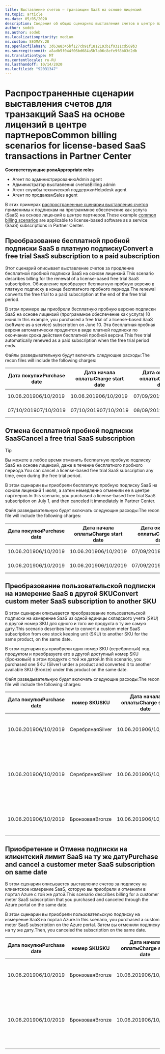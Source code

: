 ```yaml
---
title: Выставление счетов — транзакции SaaS на основе лицензий
ms.topic: article
ms.date: 05/05/2020
description: Сведения об общих сценариях выставления счетов в центре партнеров для транзакций на основе лицензий, программного обеспечения как услуги (SaaS).
author: sodeb
ms.author: sodeb
ms.localizationpriority: medium
ms.custom: SEOMAY.20
ms.openlocfilehash: 3d63e8345bf127cb91f1812193b1f0311cd569b3
ms.sourcegitcommit: a8adb5f044f06bd684a5b7a06c8efe9f8b03d2db
ms.translationtype: MT
ms.contentlocale: ru-RU
ms.lasthandoff: 10/14/2020
ms.locfileid: "92031347"
---
```

# <a name="common-billing-scenarios-for-license-based-saas-transactions-in-partner-center"></a><span data-ttu-id="6a499-103">Распространенные сценарии выставления счетов для транзакций SaaS на основе лицензий в центре партнеров</span><span class="sxs-lookup"><span data-stu-id="6a499-103">Common billing scenarios for license-based SaaS transactions in Partner Center</span></span>

<span data-ttu-id="6a499-104">**Соответствующие роли**</span><span class="sxs-lookup"><span data-stu-id="6a499-104">**Appropriate roles**</span></span>

- <span data-ttu-id="6a499-105">Агент по администрированию</span><span class="sxs-lookup"><span data-stu-id="6a499-105">Admin agent</span></span>
- <span data-ttu-id="6a499-106">Администратор выставления счетов</span><span class="sxs-lookup"><span data-stu-id="6a499-106">Billing admin</span></span>
- <span data-ttu-id="6a499-107">Агент службы технической поддержки</span><span class="sxs-lookup"><span data-stu-id="6a499-107">Helpdesk agent</span></span>
- <span data-ttu-id="6a499-108">Агент по продажам</span><span class="sxs-lookup"><span data-stu-id="6a499-108">Sales agent</span></span>


<span data-ttu-id="6a499-109">В этих примерах [распространенные сценарии выставления счетов](common-billing-scenarios.md) применимы к подпискам на программное обеспечение как услуга (SaaS) на основе лицензий в центре партнеров.</span><span class="sxs-lookup"><span data-stu-id="6a499-109">These example [common billing scenarios](common-billing-scenarios.md) are applicable to license-based software as a service (SaaS) subscriptions in Partner Center.</span></span>

## <a name="convert-a-free-trial-saas-subscription-to-a-paid-subscription"></a><span data-ttu-id="6a499-110">Преобразование бесплатной пробной подписки SaaS в платную подписку</span><span class="sxs-lookup"><span data-stu-id="6a499-110">Convert a free trial SaaS subscription to a paid subscription</span></span>

<span data-ttu-id="6a499-111">Этот сценарий описывает выставление счетов за продление бесплатной пробной подписки SaaS на основе лицензий.</span><span class="sxs-lookup"><span data-stu-id="6a499-111">This scenario describes billing for the renewal of a license-based free trial SaaS subscription.</span></span> <span data-ttu-id="6a499-112">Обновление преобразует бесплатную пробную версию в платную подписку в конце бесплатного пробного периода.</span><span class="sxs-lookup"><span data-stu-id="6a499-112">The renewal converts the free trial to a paid subscription at the end of the free trial period.</span></span>

<span data-ttu-id="6a499-113">В этом примере вы приобрели бесплатную пробную версию подписки SaaS на основе лицензий (программное обеспечение как услуга) 10 июня.</span><span class="sxs-lookup"><span data-stu-id="6a499-113">In this example, you purchased a free trial of a license-based SaaS (software as a service) subscription on June 10.</span></span> <span data-ttu-id="6a499-114">Эта бесплатная пробная версия автоматически продлится в виде платной подписки по окончании срока действия бесплатной пробной версии.</span><span class="sxs-lookup"><span data-stu-id="6a499-114">This free trial automatically renewed as a paid subscription when the free trial period ends.</span></span>

<span data-ttu-id="6a499-115">Файлы разведывательную будут включать следующие расходы:</span><span class="sxs-lookup"><span data-stu-id="6a499-115">The recon files will include the following charges:</span></span>

| <span data-ttu-id="6a499-116">Дата покупки</span><span class="sxs-lookup"><span data-stu-id="6a499-116">Purchase date</span></span> | <span data-ttu-id="6a499-117">Дата начала оплаты</span><span class="sxs-lookup"><span data-stu-id="6a499-117">Charge start date</span></span> | <span data-ttu-id="6a499-118">Дата окончания оплаты</span><span class="sxs-lookup"><span data-stu-id="6a499-118">Charge end date</span></span> | <span data-ttu-id="6a499-119">Цена за единицу</span><span class="sxs-lookup"><span data-stu-id="6a499-119">Unit price</span></span> | <span data-ttu-id="6a499-120">Количество единиц</span><span class="sxs-lookup"><span data-stu-id="6a499-120">Unit quantity</span></span> | <span data-ttu-id="6a499-121">Общая сумма</span><span class="sxs-lookup"><span data-stu-id="6a499-121">Total amount</span></span> | <span data-ttu-id="6a499-122">Тип оплаты</span><span class="sxs-lookup"><span data-stu-id="6a499-122">Charge type</span></span> | <span data-ttu-id="6a499-123">Описание подписки</span><span class="sxs-lookup"><span data-stu-id="6a499-123">Subscription description</span></span> |
| ------------- | ----------------- | --------------- | ---------- | ------------- | ------------ | ----------- | ----------------- |
| <span data-ttu-id="6a499-124">10.06.2019</span><span class="sxs-lookup"><span data-stu-id="6a499-124">06/10/2019</span></span> | <span data-ttu-id="6a499-125">10.06.2019</span><span class="sxs-lookup"><span data-stu-id="6a499-125">06/10/2019</span></span> | <span data-ttu-id="6a499-126">07/09/2019</span><span class="sxs-lookup"><span data-stu-id="6a499-126">07/09/2019</span></span> | <span data-ttu-id="6a499-127">0 долл. США</span><span class="sxs-lookup"><span data-stu-id="6a499-127">$0</span></span> | <span data-ttu-id="6a499-128">1</span><span class="sxs-lookup"><span data-stu-id="6a499-128">1</span></span> | <span data-ttu-id="6a499-129">0 долл. США</span><span class="sxs-lookup"><span data-stu-id="6a499-129">$0</span></span> | <span data-ttu-id="6a499-130">Создать</span><span class="sxs-lookup"><span data-stu-id="6a499-130">New</span></span> | <span data-ttu-id="6a499-131">Бесплатная пробная версия</span><span class="sxs-lookup"><span data-stu-id="6a499-131">Free trial</span></span> |
| <span data-ttu-id="6a499-132">07/10/2019</span><span class="sxs-lookup"><span data-stu-id="6a499-132">07/10/2019</span></span> | <span data-ttu-id="6a499-133">07/10/2019</span><span class="sxs-lookup"><span data-stu-id="6a499-133">07/10/2019</span></span> | <span data-ttu-id="6a499-134">08/09/2019</span><span class="sxs-lookup"><span data-stu-id="6a499-134">08/09/2019</span></span> | <span data-ttu-id="6a499-135">2 долл. США</span><span class="sxs-lookup"><span data-stu-id="6a499-135">$2</span></span> | <span data-ttu-id="6a499-136">1</span><span class="sxs-lookup"><span data-stu-id="6a499-136">1</span></span> | <span data-ttu-id="6a499-137">2 долл. США</span><span class="sxs-lookup"><span data-stu-id="6a499-137">$2</span></span> | <span data-ttu-id="6a499-138">Возобновление</span><span class="sxs-lookup"><span data-stu-id="6a499-138">Renew</span></span> | <span data-ttu-id="6a499-139">Платная подписка</span><span class="sxs-lookup"><span data-stu-id="6a499-139">Paid subscription</span></span> |

## <a name="cancel-a-free-trial-saas-subscription"></a><span data-ttu-id="6a499-140">Отмена бесплатной пробной подписки SaaS</span><span class="sxs-lookup"><span data-stu-id="6a499-140">Cancel a free trial SaaS subscription</span></span>

> [!TIP]
> <span data-ttu-id="6a499-141">Вы можете в любое время отменить бесплатную пробную подписку SaaS на основе лицензий, даже в течение бесплатного пробного периода.</span><span class="sxs-lookup"><span data-stu-id="6a499-141">You can cancel a license-based free trial SaaS subscription any time, even during the free trial period.</span></span>

<span data-ttu-id="6a499-142">В этом сценарии вы приобрели бесплатную пробную подписку SaaS на основе лицензий 1 июля, а затем немедленно отменили ее в центре партнеров.</span><span class="sxs-lookup"><span data-stu-id="6a499-142">In this scenario, you purchased a license-based free trial SaaS subscription on July 1, and then canceled it immediately in Partner Center.</span></span>

<span data-ttu-id="6a499-143">Файл разведывательную будет включать следующие расходы:</span><span class="sxs-lookup"><span data-stu-id="6a499-143">The recon file will include the following charges:</span></span>

| <span data-ttu-id="6a499-144">Дата покупки</span><span class="sxs-lookup"><span data-stu-id="6a499-144">Purchase date</span></span> | <span data-ttu-id="6a499-145">Дата начала оплаты</span><span class="sxs-lookup"><span data-stu-id="6a499-145">Charge start date</span></span> | <span data-ttu-id="6a499-146">Дата окончания оплаты</span><span class="sxs-lookup"><span data-stu-id="6a499-146">Charge end date</span></span> | <span data-ttu-id="6a499-147">Цена за единицу</span><span class="sxs-lookup"><span data-stu-id="6a499-147">Unit price</span></span> | <span data-ttu-id="6a499-148">Количество единиц</span><span class="sxs-lookup"><span data-stu-id="6a499-148">Unit quantity</span></span> | <span data-ttu-id="6a499-149">Общая сумма</span><span class="sxs-lookup"><span data-stu-id="6a499-149">Total amount</span></span> | <span data-ttu-id="6a499-150">Тип оплаты</span><span class="sxs-lookup"><span data-stu-id="6a499-150">Charge type</span></span> | <span data-ttu-id="6a499-151">Описание подписки</span><span class="sxs-lookup"><span data-stu-id="6a499-151">Subscription description</span></span> |
| ------------- | ----------------- | --------------- | ---------- | ------------- | ------------ | ----------- | ----------------- |
| <span data-ttu-id="6a499-152">10.06.2019</span><span class="sxs-lookup"><span data-stu-id="6a499-152">06/10/2019</span></span> | <span data-ttu-id="6a499-153">10.06.2019</span><span class="sxs-lookup"><span data-stu-id="6a499-153">06/10/2019</span></span> | <span data-ttu-id="6a499-154">07/09/2019</span><span class="sxs-lookup"><span data-stu-id="6a499-154">07/09/2019</span></span> | <span data-ttu-id="6a499-155">0 долл. США</span><span class="sxs-lookup"><span data-stu-id="6a499-155">$0</span></span> | <span data-ttu-id="6a499-156">11</span><span class="sxs-lookup"><span data-stu-id="6a499-156">11</span></span> | <span data-ttu-id="6a499-157">0 долл. США</span><span class="sxs-lookup"><span data-stu-id="6a499-157">$0</span></span> | <span data-ttu-id="6a499-158">Создать</span><span class="sxs-lookup"><span data-stu-id="6a499-158">New</span></span> | <span data-ttu-id="6a499-159">Бесплатная пробная версия</span><span class="sxs-lookup"><span data-stu-id="6a499-159">Free trial</span></span> |
| <span data-ttu-id="6a499-160">10.06.2019</span><span class="sxs-lookup"><span data-stu-id="6a499-160">06/10/2019</span></span> | <span data-ttu-id="6a499-161">10.06.2019</span><span class="sxs-lookup"><span data-stu-id="6a499-161">06/10/2019</span></span> | <span data-ttu-id="6a499-162">07/09/2019</span><span class="sxs-lookup"><span data-stu-id="6a499-162">07/09/2019</span></span> | <span data-ttu-id="6a499-163">0 долл. США</span><span class="sxs-lookup"><span data-stu-id="6a499-163">$0</span></span> | <span data-ttu-id="6a499-164">11</span><span class="sxs-lookup"><span data-stu-id="6a499-164">11</span></span> | <span data-ttu-id="6a499-165">0 долл. США</span><span class="sxs-lookup"><span data-stu-id="6a499-165">$0</span></span> | <span data-ttu-id="6a499-166">Отмена</span><span class="sxs-lookup"><span data-stu-id="6a499-166">Cancel</span></span> | <span data-ttu-id="6a499-167">Бесплатная пробная версия</span><span class="sxs-lookup"><span data-stu-id="6a499-167">Free trial</span></span> |

## <a name="convert-custom-meter-saas-subscription-to-another-sku"></a><span data-ttu-id="6a499-168">Преобразование пользовательской подписки на измерение SaaS в другой SKU</span><span class="sxs-lookup"><span data-stu-id="6a499-168">Convert custom meter SaaS subscription to another SKU</span></span>

<span data-ttu-id="6a499-169">В этом сценарии описывается преобразование пользовательской подписки на измерение SaaS из одной единицы складского учета (SKU) в другой номер SKU для одного и того же продукта в ту же самую дату.</span><span class="sxs-lookup"><span data-stu-id="6a499-169">This scenario describes how to convert a custom meter SaaS subscription from one stock keeping unit (SKU) to another SKU for the same product, on the same date.</span></span>

<span data-ttu-id="6a499-170">В этом сценарии вы приобрели один номер SKU (серебристый) под продуктом и преобразуете его в другой доступный номер SKU (бронзовый) в этом продукте с той же датой.</span><span class="sxs-lookup"><span data-stu-id="6a499-170">In this scenario, you purchased one SKU (Silver) under a product and converted it to another available SKU (Bronze) under this product on the same date.</span></span>

<span data-ttu-id="6a499-171">Файл разведывательную будет включать следующие расходы:</span><span class="sxs-lookup"><span data-stu-id="6a499-171">The recon file will include the following charges:</span></span>

| <span data-ttu-id="6a499-172">Дата покупки</span><span class="sxs-lookup"><span data-stu-id="6a499-172">Purchase date</span></span> | <span data-ttu-id="6a499-173">номер SKU</span><span class="sxs-lookup"><span data-stu-id="6a499-173">SKU</span></span> | <span data-ttu-id="6a499-174">Дата начала оплаты</span><span class="sxs-lookup"><span data-stu-id="6a499-174">Charge start date</span></span> | <span data-ttu-id="6a499-175">Дата окончания оплаты</span><span class="sxs-lookup"><span data-stu-id="6a499-175">Charge end date</span></span> | <span data-ttu-id="6a499-176">Цена за единицу</span><span class="sxs-lookup"><span data-stu-id="6a499-176">Unit price</span></span> | <span data-ttu-id="6a499-177">Количество единиц</span><span class="sxs-lookup"><span data-stu-id="6a499-177">Unit quantity</span></span> | <span data-ttu-id="6a499-178">Общая сумма</span><span class="sxs-lookup"><span data-stu-id="6a499-178">Total amount</span></span> | <span data-ttu-id="6a499-179">Тип оплаты</span><span class="sxs-lookup"><span data-stu-id="6a499-179">Charge type</span></span> | <span data-ttu-id="6a499-180">Описание подписки</span><span class="sxs-lookup"><span data-stu-id="6a499-180">Subscription description</span></span> |
| ------------- | ----------------- | ----------------- | --------------- | ---------- | ------------- | ------------ | ----------- | ----------------- |
| <span data-ttu-id="6a499-181">10.06.2019</span><span class="sxs-lookup"><span data-stu-id="6a499-181">06/10/2019</span></span> | <span data-ttu-id="6a499-182">Серебряная</span><span class="sxs-lookup"><span data-stu-id="6a499-182">Silver</span></span> | <span data-ttu-id="6a499-183">10.06.2019</span><span class="sxs-lookup"><span data-stu-id="6a499-183">06/10/2019</span></span> | <span data-ttu-id="6a499-184">10.06.2019</span><span class="sxs-lookup"><span data-stu-id="6a499-184">06/10/2019</span></span> | <span data-ttu-id="6a499-185">20 долл. США</span><span class="sxs-lookup"><span data-stu-id="6a499-185">$20</span></span> | <span data-ttu-id="6a499-186">1</span><span class="sxs-lookup"><span data-stu-id="6a499-186">1</span></span> | <span data-ttu-id="6a499-187">20 долл. США</span><span class="sxs-lookup"><span data-stu-id="6a499-187">$20</span></span> | <span data-ttu-id="6a499-188">Создать</span><span class="sxs-lookup"><span data-stu-id="6a499-188">New</span></span> | <span data-ttu-id="6a499-189">Подписка на SaaS с настраиваемым измерением</span><span class="sxs-lookup"><span data-stu-id="6a499-189">Custom meter SaaS subscription</span></span> |
| <span data-ttu-id="6a499-190">10.06.2019</span><span class="sxs-lookup"><span data-stu-id="6a499-190">06/10/2019</span></span> | <span data-ttu-id="6a499-191">Серебряная</span><span class="sxs-lookup"><span data-stu-id="6a499-191">Silver</span></span> | <span data-ttu-id="6a499-192">10.06.2019</span><span class="sxs-lookup"><span data-stu-id="6a499-192">06/10/2019</span></span> | <span data-ttu-id="6a499-193">10.06.2019</span><span class="sxs-lookup"><span data-stu-id="6a499-193">06/10/2019</span></span> | <span data-ttu-id="6a499-194">20 долл. США</span><span class="sxs-lookup"><span data-stu-id="6a499-194">$20</span></span> | <span data-ttu-id="6a499-195">1</span><span class="sxs-lookup"><span data-stu-id="6a499-195">1</span></span> | <span data-ttu-id="6a499-196">— $20</span><span class="sxs-lookup"><span data-stu-id="6a499-196">-$20</span></span> | <span data-ttu-id="6a499-197">Convert</span><span class="sxs-lookup"><span data-stu-id="6a499-197">Convert</span></span> | <span data-ttu-id="6a499-198">Пропорциональное использование подписки на SaaS для настраиваемого измерительного датчика</span><span class="sxs-lookup"><span data-stu-id="6a499-198">Prorated rebill for custom meter SaaS subscription</span></span> |
| <span data-ttu-id="6a499-199">10.06.2019</span><span class="sxs-lookup"><span data-stu-id="6a499-199">06/10/2019</span></span> | <span data-ttu-id="6a499-200">Бронзовая</span><span class="sxs-lookup"><span data-stu-id="6a499-200">Bronze</span></span> | <span data-ttu-id="6a499-201">10.06.2019</span><span class="sxs-lookup"><span data-stu-id="6a499-201">06/10/2019</span></span> | <span data-ttu-id="6a499-202">10.06.2019</span><span class="sxs-lookup"><span data-stu-id="6a499-202">06/10/2019</span></span> | <span data-ttu-id="6a499-203">10 долл. США</span><span class="sxs-lookup"><span data-stu-id="6a499-203">$10</span></span> | <span data-ttu-id="6a499-204">1</span><span class="sxs-lookup"><span data-stu-id="6a499-204">1</span></span> | <span data-ttu-id="6a499-205">10 долл. США</span><span class="sxs-lookup"><span data-stu-id="6a499-205">$10</span></span> | <span data-ttu-id="6a499-206">Convert</span><span class="sxs-lookup"><span data-stu-id="6a499-206">Convert</span></span> | <span data-ttu-id="6a499-207">Подписка на SaaS с настраиваемым измерением</span><span class="sxs-lookup"><span data-stu-id="6a499-207">Custom meter SaaS subscription</span></span> |

## <a name="purchase-and-cancel-a-customer-meter-saas-subscription-on-same-date"></a><span data-ttu-id="6a499-208">Приобретение и Отмена подписки на клиентский лимит SaaS на ту же дату</span><span class="sxs-lookup"><span data-stu-id="6a499-208">Purchase and cancel a customer meter SaaS subscription on same date</span></span>

<span data-ttu-id="6a499-209">В этом сценарии описывается выставление счетов за подписку на клиентское измерение SaaS, которую вы приобрели и отменили в портал Azure с той же датой.</span><span class="sxs-lookup"><span data-stu-id="6a499-209">This scenario describes billing for a customer meter SaaS subscription that you purchased and canceled through the Azure portal on the same date.</span></span>

<span data-ttu-id="6a499-210">В этом сценарии вы приобрели пользовательскую подписку на измерение SaaS на портал Azure.</span><span class="sxs-lookup"><span data-stu-id="6a499-210">In this scenario, you purchased a custom meter SaaS subscription on the Azure portal.</span></span> <span data-ttu-id="6a499-211">Затем вы отменили подписку на ту же дату.</span><span class="sxs-lookup"><span data-stu-id="6a499-211">Then, you canceled the subscription on the same date.</span></span>

| <span data-ttu-id="6a499-212">Дата покупки</span><span class="sxs-lookup"><span data-stu-id="6a499-212">Purchase date</span></span> | <span data-ttu-id="6a499-213">номер SKU</span><span class="sxs-lookup"><span data-stu-id="6a499-213">SKU</span></span> | <span data-ttu-id="6a499-214">Дата начала оплаты</span><span class="sxs-lookup"><span data-stu-id="6a499-214">Charge start date</span></span> | <span data-ttu-id="6a499-215">Дата окончания оплаты</span><span class="sxs-lookup"><span data-stu-id="6a499-215">Charge end date</span></span> | <span data-ttu-id="6a499-216">Цена за единицу</span><span class="sxs-lookup"><span data-stu-id="6a499-216">Unit price</span></span> | <span data-ttu-id="6a499-217">Количество единиц</span><span class="sxs-lookup"><span data-stu-id="6a499-217">Unit quantity</span></span> | <span data-ttu-id="6a499-218">Общая сумма</span><span class="sxs-lookup"><span data-stu-id="6a499-218">Total amount</span></span> | <span data-ttu-id="6a499-219">Тип оплаты</span><span class="sxs-lookup"><span data-stu-id="6a499-219">Charge type</span></span> | <span data-ttu-id="6a499-220">Описание подписки</span><span class="sxs-lookup"><span data-stu-id="6a499-220">Subscription description</span></span> |
| ------------- | ------------- |----------------- | --------------- | ---------- | ------------- | ------------ | ----------- | ----------------- |
| <span data-ttu-id="6a499-221">10.06.2019</span><span class="sxs-lookup"><span data-stu-id="6a499-221">06/10/2019</span></span> | <span data-ttu-id="6a499-222">Бронзовая</span><span class="sxs-lookup"><span data-stu-id="6a499-222">Bronze</span></span> | <span data-ttu-id="6a499-223">10.06.2019</span><span class="sxs-lookup"><span data-stu-id="6a499-223">06/10/2019</span></span> | <span data-ttu-id="6a499-224">10.06.2019</span><span class="sxs-lookup"><span data-stu-id="6a499-224">06/10/2019</span></span> | <span data-ttu-id="6a499-225">10 долл. США</span><span class="sxs-lookup"><span data-stu-id="6a499-225">$10</span></span> | <span data-ttu-id="6a499-226">1</span><span class="sxs-lookup"><span data-stu-id="6a499-226">1</span></span> | <span data-ttu-id="6a499-227">10 долл. США</span><span class="sxs-lookup"><span data-stu-id="6a499-227">$10</span></span> | <span data-ttu-id="6a499-228">Создать</span><span class="sxs-lookup"><span data-stu-id="6a499-228">New</span></span> | <span data-ttu-id="6a499-229">Подписка на SaaS с настраиваемым измерением</span><span class="sxs-lookup"><span data-stu-id="6a499-229">Custom meter SaaS subscription</span></span> |
| <span data-ttu-id="6a499-230">10.06.2019</span><span class="sxs-lookup"><span data-stu-id="6a499-230">06/10/2019</span></span> | <span data-ttu-id="6a499-231">Бронзовая</span><span class="sxs-lookup"><span data-stu-id="6a499-231">Bronze</span></span> | <span data-ttu-id="6a499-232">10.06.2019</span><span class="sxs-lookup"><span data-stu-id="6a499-232">06/10/2019</span></span> | <span data-ttu-id="6a499-233">10.06.2019</span><span class="sxs-lookup"><span data-stu-id="6a499-233">06/10/2019</span></span> | <span data-ttu-id="6a499-234">10 долл. США</span><span class="sxs-lookup"><span data-stu-id="6a499-234">$10</span></span> | <span data-ttu-id="6a499-235">1</span><span class="sxs-lookup"><span data-stu-id="6a499-235">1</span></span> | <span data-ttu-id="6a499-236">— $10</span><span class="sxs-lookup"><span data-stu-id="6a499-236">-$10</span></span> | <span data-ttu-id="6a499-237">CancelImmediate</span><span class="sxs-lookup"><span data-stu-id="6a499-237">CancelImmediate</span></span> | <span data-ttu-id="6a499-238">Подписка на SaaS с настраиваемым измерением</span><span class="sxs-lookup"><span data-stu-id="6a499-238">Custom meter SaaS subscription</span></span> |
